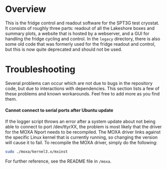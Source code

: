 # Overview
This is the fridge control and readout software for the SPT3G test cryostat. It consists of roughly three parts: readout of all the Lakeshore boxes and summary plots, a website that is hosted by a webserver, and a GUI for handling the fridge cycling and control. In the `legacy` directory, there is also some old code that was formerly used for the fridge readout and control, but this is now quite deprecated and should not be used.

# Troubleshooting
Several problems can occur which are not due to bugs in the repository code, but due to interactions with dependencies. This section lists a few of these problems and known workarounds. Feel free to add more as you find them.

#### Cannot connect to serial ports after Ubuntu update
If the logger script throws an error after a system update about not being able to connect to port /dev/ttyrXX, the problem is most likely that the driver for the MOXA Nport needs to be recompiled. The MOXA driver links against the specific Linux kernel that is currently running, so changing the version will cause it to fail. To recompile the MOXA driver, simply do the following:
```bash
sudo ./moxa/kernel3.x/mxinst
```
For further reference, see the README file in `/moxa`.
